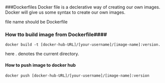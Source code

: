 ###Dockerfiles
Docker file is a declerative way of creating our own images. Docker will give us some syntax to create our own images.

file name should be Dockerfile
### How tto build image from Dockerfile####

```
docker build -t [docker-hub-URL]/[your-username]/[image-name]:version.
```
here . denotes the current directory.

#### How to push image to docker hub ##########

```
docker push [docker-hub-URL]/[your-username]/[image-name]:version
```


